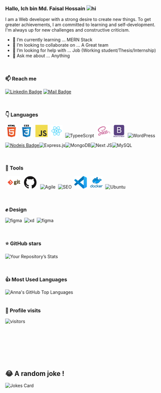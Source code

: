 
### Hallo, Ich bin Md. Faisal Hossain <img src="https://user-images.githubusercontent.com/1303154/88677602-1635ba80-d120-11ea-84d8-d263ba5fc3c0.gif" width="28px" alt="hi">
I am a Web developer with a strong desire to create new things. To get greater achievements, I am committed to learning and self-development.
I'm always up for new challenges and constructive criticism. 


- 🌱 I’m currently learning ... MERN Stack
- 👯 I’m looking to collaborate on ... A Great team
- 🤔 I’m looking for help with ... Job (Working student/Thesis/Internship)
- 💬 Ask me about ... Anything

</br>

### 📫 Reach me

[![Linkedin Badge](https://img.shields.io/badge/-Faisal-0e76a8?style=flat&labelColor=0e76a8&logo=linkedin&logoColor=white)](https://www.linkedin.com/in/md-faisal-hossain-4b95661a4/) [![Mail Badge](https://img.shields.io/badge/-Hossain-c0392b?style=flat&labelColor=c0392b&logo=gmail&logoColor=white)](mailto:faisalh.iu@gmail.com)
 
</br>

### 👇 Languages
<p align="left"> 
  <img src="https://raw.githubusercontent.com/devicons/devicon/master/icons/html5/html5-original-wordmark.svg" alt="html5" width="40" height="40" style="max-width: 100%;">
&nbsp;<img src="https://raw.githubusercontent.com/devicons/devicon/master/icons/css3/css3-original-wordmark.svg" alt="css3" width="40" height="40" style="max-width: 100%;">
&nbsp;<img src="https://raw.githubusercontent.com/devicons/devicon/master/icons/javascript/javascript-original.svg" alt="javascript" width="40" height="40" style="max-width:   100%;">
&nbsp;<img alt="React" width="40" height="40" src="https://raw.githubusercontent.com/github/explore/80688e429a7d4ef2fca1e82350fe8e3517d3494d/topics/react/react.png" style="max-width: 100%;">
&nbsp;<img src="https://user-images.githubusercontent.com/82816011/139523777-d30e1157-d460-4a83-b9e6-ba33691581b8.png" alt="TypeeScrpt" width="40" height="40" style="max-width: 100%;">
&nbsp; <img src="https://raw.githubusercontent.com/devicons/devicon/master/icons/sass/sass-original.svg" alt="sass" width="40" height="40" style="max-width: 100%;">  
&nbsp;<img src="https://raw.githubusercontent.com/devicons/devicon/master/icons/bootstrap/bootstrap-plain-wordmark.svg" alt="bootstrap" width="40" height="40" style="max-width: 100%;">
&nbsp;<img src="https://user-images.githubusercontent.com/82816011/139523980-3b145ccb-f2ec-4126-a0f4-9cf7b7db8c22.png"alt="WordPress" width="40" height="40" style="max-width: 100%;">
 
[![Nodejs Badge](https://img.shields.io/badge/-Nodejs-3C873A?style=for-the-badge&labelColor=black&logo=node.js&logoColor=3C873A)](#)![Express.js](https://img.shields.io/badge/express.js-%23404d59.svg?style=for-the-badge&logo=express&logoColor=%2361DAFB)![MongoDB](https://img.shields.io/badge/MongoDB-%234ea94b.svg?style=for-the-badge&logo=mongodb&logoColor=white)![Next JS](https://img.shields.io/badge/Next-black?style=for-the-badge&logo=next.js&logoColor=white)![MySQL](https://img.shields.io/badge/mysql-%2300f.svg?style=for-the-badge&logo=mysql&logoColor=white)

</p>
</br>

### 💪 Tools
<p align="left"> 
  &nbsp; <img  alt="Git" width="40" height="40" src="https://raw.githubusercontent.com/github/explore/80688e429a7d4ef2fca1e82350fe8e3517d3494d/topics/git/git.png" &nbsp; style="max-width: 100%;">
 &nbsp; <img  alt="GitHub" width="40" height="40" src="https://raw.githubusercontent.com/github/explore/78df643247d429f6cc873026c0622819ad797942/topics/github/github.png" style="max-width: 100%;">
 &nbsp; <img src="https://user-images.githubusercontent.com/82816011/139558364-1413840c-fbf7-4457-abc0-6ceecca80020.png" alt="Agile" width="40" height="40" style="max-width: 100%;">
 &nbsp;<img src="https://user-images.githubusercontent.com/82816011/139556852-a6bf3014-532a-4718-90c6-657b55445c98.png" alt="SEO" width="40" height="40" style="max-width: 100%;">
 &nbsp;<img  alt="Visual Studio Code" width="40" height="40" src="https://raw.githubusercontent.com/github/explore/80688e429a7d4ef2fca1e82350fe8e3517d3494d/topics/visual-studio-code/visual-studio-code.png" style="max-width: 100%;">
 &nbsp;&nbsp;<img  alt="Docker" width="40" height="40" src="https://raw.githubusercontent.com/github/explore/80688e429a7d4ef2fca1e82350fe8e3517d3494d/topics/docker/docker.png" style="max-width: 100%;"> 
&nbsp;<img src="https://user-images.githubusercontent.com/82816011/139524231-01ec31b0-e775-44b8-9f32-727ea161cedc.png" alt="Ubuntu" width="40" height="40" style="max-width: 100%;">

</p>

</br>


### :fist: Design
<p align="left"> 
<img src="https://camo.githubusercontent.com/ed93c2b000a76ceaad1503e7eb9356591b885227e82a36a005b9d3498b303ba5/68747470733a2f2f7777772e766563746f726c6f676f2e7a6f6e652f6c6f676f732f6669676d612f6669676d612d69636f6e2e737667" alt="figma" width="40" height="40" data-canonical-src="https://www.vectorlogo.zone/logos/figma/figma-icon.svg" style="max-width: 100%;">
&nbsp;<img src="https://camo.githubusercontent.com/c205ecbe12500177d102169d97bc1c17c545155fdf5ec78c08d54ac53e5b38c1/68747470733a2f2f63646e2e776f726c64766563746f726c6f676f2e636f6d2f6c6f676f732f61646f62652d78642e737667" alt="xd" width="40" height="40" data-canonical-src="https://cdn.worldvectorlogo.com/logos/adobe-xd.svg" style="max-width: 100%;">
&nbsp;<img src="https://user-images.githubusercontent.com/82816011/139524440-1612cb5e-f389-4159-bfdf-c6b31c8c6784.png"alt="figma" width="40" height="40"style="max-width: 100%;">
</p> 
</br>


### ⭐ GitHub stars
![Your Repository’s Stats](https://github-readme-stats.vercel.app/api?username=fhjoy&hide=contribs,prs&theme=tokyonight&show_icons=true)

</br>

### 👍 Most Used Languages
<img align="left" alt="Anna's GitHub Top Languages" src="https://github-readme-stats.vercel.app/api/top-langs/?username=fhjoy&theme=tokyonight"/>

</br></br>

### 👐 Profile visits
![visitors](https://visitor-badge.glitch.me/badge?page_id=fhjoy.fhjoy&left_color=green&right_color=red)

</br></br></br></br></br></br>

## 😂 A random joke !
![Jokes Card](https://readme-jokes.vercel.app/api)
